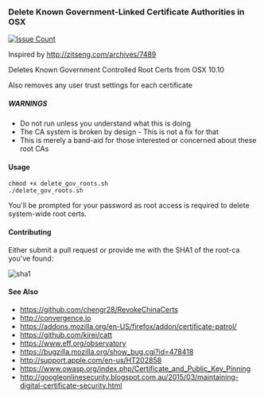 ### Delete Known Government-Linked Certificate Authorities in OSX

[![Issue Count](https://codeclimate.com/github/sammcj/delete-unknown-root-ca/badges/issue_count.svg)](https://codeclimate.com/github/sammcj/delete-unknown-root-ca)

Inspired by http://zitseng.com/archives/7489

Deletes Known Government Controlled Root Certs from OSX 10.10

Also removes any user trust settings for each certificate

##### WARNINGS

* Do not run unless you understand what this is doing
* The CA system is broken by design - This is not a fix for that
* This is merely a band-aid for those interested or concerned about these root CAs

#### Usage

```
chmod +x delete_gov_roots.sh
./delete_gov_roots.sh
```

You'll be prompted for your password as root access is required to delete system-wide root certs.

#### Contributing

Either submit a pull request or provide me with the SHA1 of the root-ca you've found:

![sha1](https://cloud.githubusercontent.com/assets/862951/6326428/a261ae24-bba5-11e4-9f69-5aeb36257077.png)


#### See Also

* https://github.com/chengr28/RevokeChinaCerts
* http://convergence.io
* https://addons.mozilla.org/en-US/firefox/addon/certificate-patrol/
* https://github.com/kirei/catt
* https://www.eff.org/observatory
* https://bugzilla.mozilla.org/show_bug.cgi?id=478418
* http://support.apple.com/en-us/HT202858
* https://www.owasp.org/index.php/Certificate_and_Public_Key_Pinning
* http://googleonlinesecurity.blogspot.com.au/2015/03/maintaining-digital-certificate-security.html

